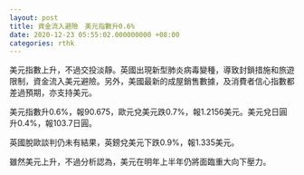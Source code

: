 ```yaml
---
layout: post
title: 資金流入避險　美元指數升0.6%
date: 2020-12-23 05:55:02.000000000 +08:00
categories: rthk
---
```


美元指數上升，不過交投淡靜。英國出現新型肺炎病毒變種，導致封鎖措施和旅遊限制，資金流入美元避險。另外，美國最新的成屋銷售數據，及消費者信心指數都差過預期，亦支持美元。

美元指數升0.6%，報90.675，歐元兌美元跌0.7%，報1.2156美元。美元兌日圓升0.4%，報103.7日圓。

英國脫歐談判仍未有結果，英鎊兌美元下跌0.9%，報1.335美元。

雖然美元上升，不過分析認為，美元在明年上半年仍將面臨重大向下壓力。
